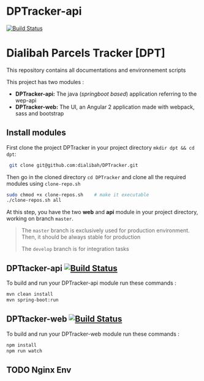 # DPTracker-api
[![Build Status](https://travis-ci.org/dialibah/DPTracker-api.svg?branch=master)](https://travis-ci.org/dialibah/DPTracker-api)
# Dialibah Parcels Tracker [DPT]
This repository contains all documentations and environnement scripts

 This project has two modules :

 * **DPTracker-api:** The java (*springboot based*) application referring to the wep-api
 * **DPTracker-web:** The UI, an Angular 2 application made with webpack, sass and bootstrap

 ## Install modules
 First clone the project DPTracker in your project directory `mkdir dpt && cd dpt`:
```bash
 git clone git@github.com:dialibah/DPTracker.git
 ```
 Then go in the cloned directory `cd DPTracker` and clone all the required modules using `clone-repo.sh`
 ```bash
sudo chmod +x clone-repos.sh    # make it executable
./clone-repos.sh all
```

At this step, you have the two **web** and **api** module in your project directory, working on branch `master`.
 > The `master` branch is exclusively used for production environment. Then, it should be always stable for production
 >
 > The `develop` branch is for integration tasks

## DPTtacker-api [![Build Status](https://travis-ci.org/dialibah/DPTracker-api.svg?branch=master)](https://travis-ci.org/dialibah/DPTracker-api)

To build and run your DPTracker-api module run these commands :
  ```bash
mvn clean install
mvn spring-boot:run
```

## DPTtacker-web [![Build Status](https://travis-ci.org/dialibah/DPTracker-web.svg?branch=master)](https://travis-ci.org/dialibah/DPTracker-web)

To build and run your DPTracker-web module run these commands :
  ```bash
  npm install
  npm run watch
```

## TODO Nginx Env